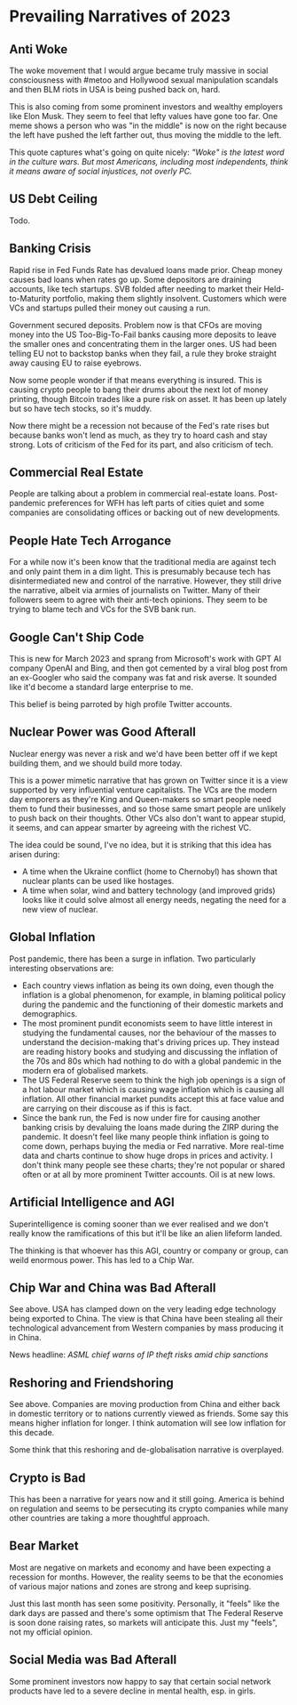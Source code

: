 # Prevailing Narratives of 2023

## Anti Woke

The woke movement that I would argue became truly massive in social consciousness with #metoo and Hollywood
sexual manipulation scandals and then BLM riots in USA is being pushed back on, hard.

This is also coming from some prominent investors and wealthy employers like Elon Musk. They seem to feel
that lefty values have gone too far. One meme shows a person who was "in the middle" is now on the right
because the left have pushed the left farther out, thus moving the middle to the left.

This quote captures what's going on quite nicely: _"Woke" is the latest word in the culture wars. But most Americans, including most independents, think it means aware of social injustices, not overly PC._ 

## US Debt Ceiling

Todo.

## Banking Crisis

Rapid rise in Fed Funds Rate has devalued loans made prior. Cheap money causes bad loans when rates go up.
Some depositors are draining accounts, like tech startups. SVB folded after needing to market their Held-
to-Maturity portfolio, making them slightly insolvent. Customers which were VCs and startups pulled their
money out causing a run.

Government secured deposits. Problem now is that CFOs are moving money into the US Too-Big-To-Fail banks
causing more deposits to leave the smaller ones and concentrating them in the larger ones. US had been
telling EU not to backstop banks when they fail, a rule they broke straight away causing EU to raise
eyebrows.

Now some people wonder if that means everything is insured. This is causing crypto people to bang their
drums about the next lot of money printing, though Bitcoin trades like a pure risk on asset. It has been
up lately but so have tech stocks, so it's muddy.

Now there might be a recession not because of the Fed's rate rises but because banks won't lend as much,
as they try to hoard cash and stay strong. Lots of criticism of the Fed for its part, and also criticism
of tech.

## Commercial Real Estate

People are talking about a problem in commercial real-estate loans. Post-pandemic preferences for WFH has
left parts of cities quiet and some companies are consolidating offices or backing out of new
developments.

## People Hate Tech Arrogance

For a while now it's been know that the traditional media are against tech and only paint them in a dim
light. This is presumably because tech has disintermediated new and control of the narrative. However,
they still drive the narrative, albeit via armies of journalists on Twitter. Many of their followers seem
to agree with their anti-tech opinions. They seem to be trying to blame tech and VCs for the SVB bank
run.

## Google Can't Ship Code

This is new for March 2023 and sprang from Microsoft's work with GPT AI company OpenAI and Bing, and then
got cemented by a viral blog post from an ex-Googler who said the company was fat and risk averse. It
sounded like it'd become a standard large enterprise to me.

This belief is being parroted by high profile Twitter accounts.

## Nuclear Power was Good Afterall

Nuclear energy was never a risk and we'd have been better off if we kept building them, and we should build
more today.

This is a power mimetic narrative that has grown on Twitter since it is a view supported by
very influential venture capitalists. The VCs are the modern day emporers as they're King and Queen-makers
so smart people need them to fund their businesses, and so those same smart people are unlikely to push
back on their thoughts. Other VCs also don't want to appear stupid, it seems, and can appear smarter by
agreeing with the richest VC.

The idea could be sound, I've no idea, but it is striking that this idea has arisen during:

- A time when the Ukraine conflict (home to Chernobyl) has shown that nuclear plants can be used like
hostages.
- A time when solar, wind and battery technology (and improved grids) looks like it could solve almost all
energy needs, negating the need for a new view of nuclear.

## Global Inflation

Post pandemic, there has been a surge in inflation. Two particularly interesting observations are:

- Each country views inflation as being its own doing, even though the inflation is a global phenomenon,
for example, in blaming political policy during the pandemic and the functioning of their domestic markets
and demographics.
- The most prominent pundit economists seem to have little interest in studying the fundamental causes,
nor the behaviour of the masses to understand the decision-making that's driving prices up. They instead
are reading history books and studying and discussing the inflation of the 70s and 80s which had nothing
to do with a global pandemic in the modern era of globalised markets.
- The US Federal Reserve seem to think the high job openings is a sign of a hot labour market which is
causing wage inflation which is causing all inflation. All other financial market pundits accept this at
face value and are carrying on their discouse as if this is fact.
- Since the bank run, the Fed is now under fire for causing another banking crisis by devaluing the loans
made during the ZIRP during the pandemic. It doesn't feel like many people think inflation is going to
come down, perhaps buying the media or Fed narrative. More real-time data and charts continue to show
huge drops in prices and activity. I don't think many people see these charts; they're not popular or
shared often or at all by more prominent Twitter accounts. Oil is at new lows.

## Artificial Intelligence and AGI

Superintelligence is coming sooner than we ever realised and we don't really know the ramifications of
this but it'll be like an alien lifeform landed.

The thinking is that whoever has this AGI, country or company or group, can weild enormous power. This
has led to a Chip War.

## Chip War and China was Bad Afterall

See above. USA has clamped down on the very leading edge technology being exported to China. The view is
that China have been stealing all their technological advancement from Western companies by mass producing
it in China.

News headline: _ASML chief warns of IP theft risks amid chip sanctions_

## Reshoring and Friendshoring

See above. Companies are moving production from China and either back in domestic territory or to
nations currently viewed as friends. Some say this means higher inflation for longer. I think automation
will see low inflation for this decade.

Some think that this reshoring and de-globalisation narrative is overplayed.

## Crypto is Bad

This has been a narrative for years now and it still going. America is behind on regulation and seems to
be persecuting its crypto companies while many other countries are taking a more thoughtful approach.

## Bear Market

Most are negative on markets and economy and have been expecting a recession for months. However, the
reality seems to be that the economies of various major nations and zones are strong and keep suprising.

Just this last month has seen some positivity. Personally, it "feels" like the dark days are passed and
there's some optimism that The Federal Reserve is soon done raising rates, so markets will anticipate
this. Just my "feels", not my official opinion.

## Social Media was Bad Afterall

Some prominent investors now happy to say that certain social network products have led to a severe
decline in mental health, esp. in girls.

